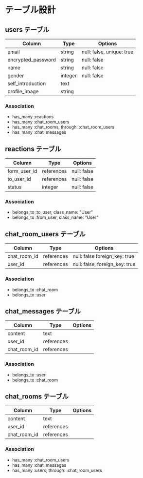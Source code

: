 # テーブル設計

## users テーブル

| Column             | Type    | Options                   |
| ----------         | ------  | -----------               |
| email              | string  | null: false, unique: true |
| encrypted_password | string  | null: false               |
| name               | string  | null: false               |
| gender             | integer | null: false               |    
| self_introduction  | text    |                           |  
| profile_image      | string  |                           |       

### Association

- has_many :reactions
- has_many :chat_room_users
- has_many :chat_rooms, through: :chat_room_users
- has_many :chat_messages


## reactions テーブル

| Column          | Type       | Options                       |
| -------------   | ------     | -----------                   |
| form_user_id    | references | null: false                   |
| to_user_id      | references | null: false                   |
| status          | integer    | null: false                   |

### Association

- belongs_to :to_user, class_name: "User"
- belongs_to :from_user, class_name: "User"


## chat_room_users テーブル

| Column        | Type       | Options                        |
| ------------- | ------     | -----------                    |
| chat_room_id  | references | null: false  foreign_key: true |
| user_id       | references | null: false, foreign_key: true |

### Association

- belongs_to :chat_room
- belongs_to :user


## chat_messages テーブル

| Column           | Type       | Options            |
| -------------    | ------     | -----------        |
| content          | text       |                    |
| user_id          | references |                    |
| chat_room_id     | references |                    | 

### Association
- belongs_to :user
- belongs_to :chat_room


## chat_rooms テーブル

| Column           | Type       | Options            |
| -------------    | ------     | -----------        |
| content          | text       |                    |
| user_id          | references |                    |
| chat_room_id     | references |                    | 

### Association
- has_many :chat_room_users
- has_many :chat_messages
- has_many :users, through: :chat_room_users